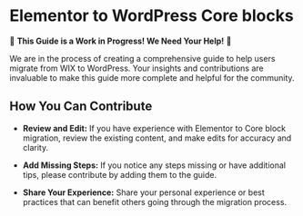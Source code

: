 # Elementor to WordPress Core blocks

🚧 **This Guide is a Work in Progress! We Need Your Help!** 🚧

We are in the process of creating a comprehensive guide to help users migrate from WIX to WordPress. Your insights and contributions are invaluable to make this guide more complete and helpful for the community.

## How You Can Contribute

- **Review and Edit:** If you have experience with Elementor to Core block migration, review the existing content, and make edits for accuracy and clarity.

- **Add Missing Steps:** If you notice any steps missing or have additional tips, please contribute by adding them to the guide.

- **Share Your Experience:** Share your personal experience or best practices that can benefit others going through the migration process.
